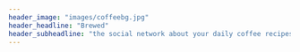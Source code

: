 ```yaml
---
header_image: "images/coffeebg.jpg"
header_headline: "Brewed"
header_subheadline: "the social network about your daily coffee recipes"
---
```

